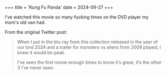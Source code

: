 +++
title = 'Kung Fu Panda'
date = 2024-09-27
+++

I've watched this movie so many fucking times on the DVD player my mom's old van had.

<!--more-->

From the original Twitter post:

> When I put in the blu-ray from this collection released in the year of our lord 2024 and a trailer for monsters vs aliens from 2009 played, I knew it would be peak. 
>
> I’ve seen the first movie enough times to know it’s great, it’s the other 3 I’ve never seen.